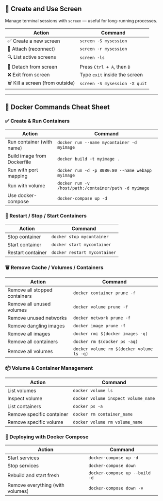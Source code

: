 ## 📌 Create and Use Screen

Manage terminal sessions with `screen` — useful for long-running processes.

| Action                      | Command                            |
|-----------------------------|-------------------------------------|
| ✅ Create a new screen       | `screen -S mysession`              |
| 🔁 Attach (reconnect)        | `screen -r mysession`              |
| 🔍 List active screens       | `screen -ls`                       |
| 🚪 Detach from screen        | Press `Ctrl + A`, then `D`         |
| ❌ Exit from screen          | Type `exit` inside the screen      |
| 🗑️ Kill a screen (from outside) | `screen -S mysession -X quit`     |





-------------------------------------------------------------------------------------------------------------------------------------------------------




## 🚀 Docker Commands Cheat Sheet

### ✅ Create & Run Containers
| Action                        | Command                                                              |
|-------------------------------|----------------------------------------------------------------------|
| Run container (with name)     | `docker run --name mycontainer -d myimage`                           |
| Build image from Dockerfile   | `docker build -t myimage .`                                          |
| Run with port mapping         | `docker run -d -p 8080:80 --name webapp myimage`                     |
| Run with volume               | `docker run -v /host/path:/container/path -d myimage`                |
| Use docker-compose            | `docker-compose up -d`                                               |


### 🔁 Restart / Stop / Start Containers
| Action              | Command                            |
|---------------------|-------------------------------------|
| Stop container      | `docker stop mycontainer`          |
| Start container     | `docker start mycontainer`         |
| Restart container   | `docker restart mycontainer`       |


### 🗑️ Remove Cache / Volumes / Containers
| Action                         | Command                                      |
|--------------------------------|-----------------------------------------------|
| Remove all stopped containers  | `docker container prune -f`                  |
| Remove all unused volumes      | `docker volume prune -f`                     |
| Remove unused networks         | `docker network prune -f`                    |
| Remove dangling images         | `docker image prune -f`                      |
| Remove all images              | `docker rmi $(docker images -q)`            |
| Remove all containers          | `docker rm $(docker ps -aq)`                |
| Remove all volumes             | `docker volume rm $(docker volume ls -q)`   |


### 📦 Volume & Container Management
| Action                     | Command                                 |
|----------------------------|------------------------------------------|
| List volumes               | `docker volume ls`                      |
| Inspect volume             | `docker volume inspect volume_name`     |
| List containers            | `docker ps -a`                          |
| Remove specific container  | `docker rm container_name`              |
| Remove specific volume     | `docker volume rm volume_name`          |


### 🚀 Deploying with Docker Compose
| Action                        | Command                                |
|-------------------------------|----------------------------------------|
| Start services                | `docker-compose up -d`                |
| Stop services                 | `docker-compose down`                 |
| Rebuild and start fresh       | `docker-compose up --build -d`        |
| Remove everything (with volumes) | `docker-compose down -v`           |

